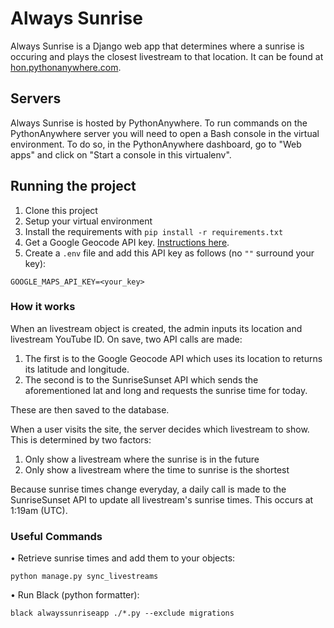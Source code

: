 # Always Sunrise

Always Sunrise is a Django web app that determines where a sunrise is occuring and plays the closest livestream to that location. It can be found at [hon.pythonanywhere.com](http://hon.pythonanywhere.com/).

## Servers

Always Sunrise is hosted by PythonAnywhere. To run commands on the PythonAnywhere server you will need to open a Bash console in the virtual environment. To do so, in the PythonAnywhere dashboard, go to "Web apps" and click on "Start a console in this virtualenv".

## Running the project

1. Clone this project
2. Setup your virtual environment
3. Install the requirements with `pip install -r requirements.txt`
4. Get a Google Geocode API key. [Instructions here](https://developers.google.com/maps/documentation/geocoding/get-api-key).
5. Create a `.env` file and add this API key as follows (no `""` surround your key):
```
GOOGLE_MAPS_API_KEY=<your_key>
```

### How it works

When an livestream object is created, the admin inputs its location and livestream YouTube ID. On save, two API calls are made:
1. The first is to the Google Geocode API which uses its location to returns its latitude and longitude.
2. The second is to the SunriseSunset API which sends the aforementioned lat and long and requests the sunrise time for today.

These are then saved to the database.

When a user visits the site, the server decides which livestream to show. This is determined by two factors:
1. Only show a livestream where the sunrise is in the future
2. Only show a livestream where the time to sunrise is the shortest

Because sunrise times change everyday, a daily call is made to the SunriseSunset API to update all livestream's sunrise times. This occurs at 1:19am (UTC).

### Useful Commands
• Retrieve sunrise times and add them to your objects:
```
python manage.py sync_livestreams
```
• Run Black (python formatter): 
```
black alwayssunriseapp ./*.py --exclude migrations
```



